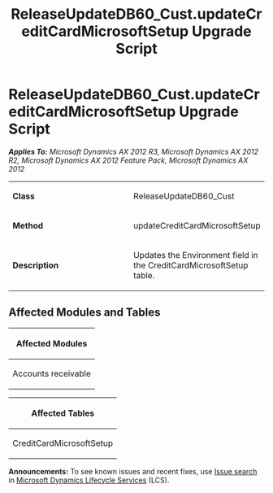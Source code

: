 ﻿---
title: ReleaseUpdateDB60_Cust.updateCreditCardMicrosoftSetup Upgrade Script
TOCTitle: ReleaseUpdateDB60_Cust.updateCreditCardMicrosoftSetup Upgrade Script
ms:assetid: 0cf0fa52-fa26-0bef-582e-e3c21bfd509f
ms:mtpsurl: https://msdn.microsoft.com/en-us/library/JJ735698(v=AX.60)
ms:contentKeyID: 49706605
ms.date: 05/18/2015
mtps_version: v=AX.60
---

# ReleaseUpdateDB60\_Cust.updateCreditCardMicrosoftSetup Upgrade Script 


_**Applies To:** Microsoft Dynamics AX 2012 R3, Microsoft Dynamics AX 2012 R2, Microsoft Dynamics AX 2012 Feature Pack, Microsoft Dynamics AX 2012_

<table>
<colgroup>
<col style="width: 50%" />
<col style="width: 50%" />
</colgroup>
<tbody>
<tr class="odd">
<td><p><strong>Class</strong></p></td>
<td><p>ReleaseUpdateDB60_Cust</p></td>
</tr>
<tr class="even">
<td><p><strong>Method</strong></p></td>
<td><p>updateCreditCardMicrosoftSetup</p></td>
</tr>
<tr class="odd">
<td><p><strong>Description</strong></p></td>
<td><p>Updates the Environment field in the CreditCardMicrosoftSetup table.</p></td>
</tr>
</tbody>
</table>


## Affected Modules and Tables

<table>
<colgroup>
<col style="width: 100%" />
</colgroup>
<thead>
<tr class="header">
<th><p>Affected Modules</p></th>
</tr>
</thead>
<tbody>
<tr class="odd">
<td><p>Accounts receivable</p></td>
</tr>
</tbody>
</table>


<table>
<colgroup>
<col style="width: 100%" />
</colgroup>
<thead>
<tr class="header">
<th><p>Affected Tables</p></th>
</tr>
</thead>
<tbody>
<tr class="odd">
<td><p>CreditCardMicrosoftSetup</p></td>
</tr>
</tbody>
</table>

  
**Announcements:** To see known issues and recent fixes, use [Issue search](http://go.microsoft.com/fwlink/?linkid=389258) in [Microsoft Dynamics Lifecycle Services](http://go.microsoft.com/fwlink/?linkid=306505) (LCS).

